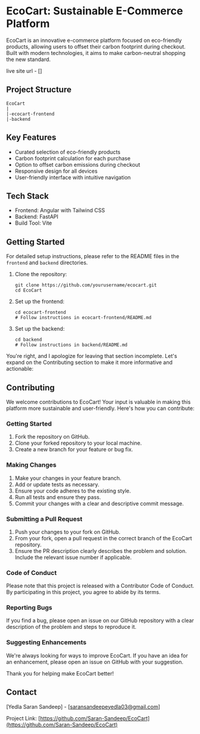 # EcoCart: Sustainable E-Commerce Platform

EcoCart is an innovative e-commerce platform focused on eco-friendly products, allowing users to offset their carbon footprint during checkout. Built with modern technologies, it aims to make carbon-neutral shopping the new standard.

live site url - []

## Project Structure

```
EcoCart
|
|-ecocart-frontend
|-backend
```

## Key Features

- Curated selection of eco-friendly products
- Carbon footprint calculation for each purchase
- Option to offset carbon emissions during checkout
- Responsive design for all devices
- User-friendly interface with intuitive navigation

## Tech Stack

- Frontend: Angular with Tailwind CSS
- Backend: FastAPI
- Build Tool: Vite

## Getting Started

For detailed setup instructions, please refer to the README files in the `frontend` and `backend` directories.

1. Clone the repository:

   ```
   git clone https://github.com/yourusername/ecocart.git
   cd EcoCart
   ```

2. Set up the frontend:

   ```
   cd ecocart-frontend
   # Follow instructions in ecocart-frontend/README.md
   ```

3. Set up the backend:
   ```
   cd backend
   # Follow instructions in backend/README.md
   ```

You're right, and I apologize for leaving that section incomplete. Let's expand on the Contributing section to make it more informative and actionable:

## Contributing

We welcome contributions to EcoCart! Your input is valuable in making this platform more sustainable and user-friendly. Here's how you can contribute:

### Getting Started

1. Fork the repository on GitHub.
2. Clone your forked repository to your local machine.
3. Create a new branch for your feature or bug fix.

### Making Changes

1. Make your changes in your feature branch.
2. Add or update tests as necessary.
3. Ensure your code adheres to the existing style.
4. Run all tests and ensure they pass.
5. Commit your changes with a clear and descriptive commit message.

### Submitting a Pull Request

1. Push your changes to your fork on GitHub.
2. From your fork, open a pull request in the correct branch of the EcoCart repository.
3. Ensure the PR description clearly describes the problem and solution. Include the relevant issue number if applicable.

### Code of Conduct

Please note that this project is released with a Contributor Code of Conduct. By participating in this project, you agree to abide by its terms.

### Reporting Bugs

If you find a bug, please open an issue on our GitHub repository with a clear description of the problem and steps to reproduce it.

### Suggesting Enhancements

We're always looking for ways to improve EcoCart. If you have an idea for an enhancement, please open an issue on GitHub with your suggestion.

Thank you for helping make EcoCart better!

## Contact

[Yedla Saran Sandeep] - [saransandeepeyedla03@gmail.com]

Project Link: [https://github.com/Saran-Sandeep/EcoCart](https://github.com/Saran-Sandeep/EcoCart)
